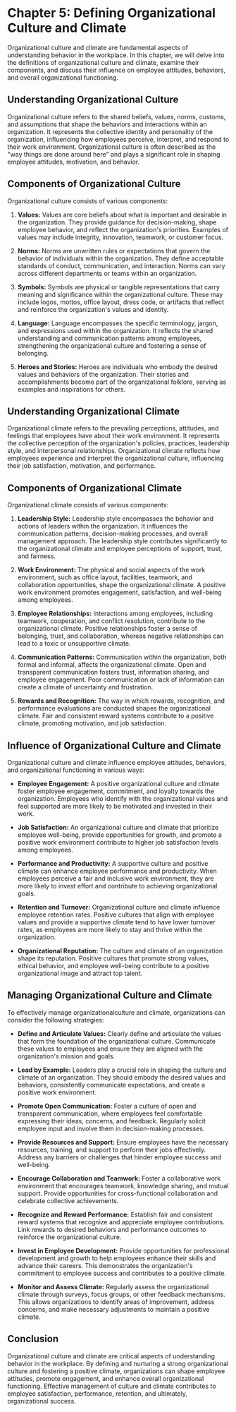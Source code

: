 Chapter 5: Defining Organizational Culture and Climate
======================================================

Organizational culture and climate are fundamental aspects of understanding behavior in the workplace. In this chapter, we will delve into the definitions of organizational culture and climate, examine their components, and discuss their influence on employee attitudes, behaviors, and overall organizational functioning.

**Understanding Organizational Culture**
----------------------------------------

Organizational culture refers to the shared beliefs, values, norms, customs, and assumptions that shape the behaviors and interactions within an organization. It represents the collective identity and personality of the organization, influencing how employees perceive, interpret, and respond to their work environment. Organizational culture is often described as the "way things are done around here" and plays a significant role in shaping employee attitudes, motivation, and behavior.

**Components of Organizational Culture**
----------------------------------------

Organizational culture consists of various components:

1. **Values:** Values are core beliefs about what is important and desirable in the organization. They provide guidance for decision-making, shape employee behavior, and reflect the organization's priorities. Examples of values may include integrity, innovation, teamwork, or customer focus.

2. **Norms:** Norms are unwritten rules or expectations that govern the behavior of individuals within the organization. They define acceptable standards of conduct, communication, and interaction. Norms can vary across different departments or teams within an organization.

3. **Symbols:** Symbols are physical or tangible representations that carry meaning and significance within the organizational culture. These may include logos, mottos, office layout, dress code, or artifacts that reflect and reinforce the organization's values and identity.

4. **Language:** Language encompasses the specific terminology, jargon, and expressions used within the organization. It reflects the shared understanding and communication patterns among employees, strengthening the organizational culture and fostering a sense of belonging.

5. **Heroes and Stories:** Heroes are individuals who embody the desired values and behaviors of the organization. Their stories and accomplishments become part of the organizational folklore, serving as examples and inspirations for others.

**Understanding Organizational Climate**
----------------------------------------

Organizational climate refers to the prevailing perceptions, attitudes, and feelings that employees have about their work environment. It represents the collective perception of the organization's policies, practices, leadership style, and interpersonal relationships. Organizational climate reflects how employees experience and interpret the organizational culture, influencing their job satisfaction, motivation, and performance.

**Components of Organizational Climate**
----------------------------------------

Organizational climate consists of various components:

1. **Leadership Style:** Leadership style encompasses the behavior and actions of leaders within the organization. It influences the communication patterns, decision-making processes, and overall management approach. The leadership style contributes significantly to the organizational climate and employee perceptions of support, trust, and fairness.

2. **Work Environment:** The physical and social aspects of the work environment, such as office layout, facilities, teamwork, and collaboration opportunities, shape the organizational climate. A positive work environment promotes engagement, satisfaction, and well-being among employees.

3. **Employee Relationships:** Interactions among employees, including teamwork, cooperation, and conflict resolution, contribute to the organizational climate. Positive relationships foster a sense of belonging, trust, and collaboration, whereas negative relationships can lead to a toxic or unsupportive climate.

4. **Communication Patterns:** Communication within the organization, both formal and informal, affects the organizational climate. Open and transparent communication fosters trust, information sharing, and employee engagement. Poor communication or lack of information can create a climate of uncertainty and frustration.

5. **Rewards and Recognition:** The way in which rewards, recognition, and performance evaluations are conducted shapes the organizational climate. Fair and consistent reward systems contribute to a positive climate, promoting motivation, and job satisfaction.

**Influence of Organizational Culture and Climate**
---------------------------------------------------

Organizational culture and climate influence employee attitudes, behaviors, and organizational functioning in various ways:

* **Employee Engagement:** A positive organizational culture and climate foster employee engagement, commitment, and loyalty towards the organization. Employees who identify with the organizational values and feel supported are more likely to be motivated and invested in their work.

* **Job Satisfaction:** An organizational culture and climate that prioritize employee well-being, provide opportunities for growth, and promote a positive work environment contribute to higher job satisfaction levels among employees.

* **Performance and Productivity:** A supportive culture and positive climate can enhance employee performance and productivity. When employees perceive a fair and inclusive work environment, they are more likely to invest effort and contribute to achieving organizational goals.

* **Retention and Turnover:** Organizational culture and climate influence employee retention rates. Positive cultures that align with employee values and provide a supportive climate tend to have lower turnover rates, as employees are more likely to stay and thrive within the organization.

* **Organizational Reputation:** The culture and climate of an organization shape its reputation. Positive cultures that promote strong values, ethical behavior, and employee well-being contribute to a positive organizational image and attract top talent.

**Managing Organizational Culture and Climate**
-----------------------------------------------

To effectively manage organizationalculture and climate, organizations can consider the following strategies:

* **Define and Articulate Values:** Clearly define and articulate the values that form the foundation of the organizational culture. Communicate these values to employees and ensure they are aligned with the organization's mission and goals.

* **Lead by Example:** Leaders play a crucial role in shaping the culture and climate of an organization. They should embody the desired values and behaviors, consistently communicate expectations, and create a positive work environment.

* **Promote Open Communication:** Foster a culture of open and transparent communication, where employees feel comfortable expressing their ideas, concerns, and feedback. Regularly solicit employee input and involve them in decision-making processes.

* **Provide Resources and Support:** Ensure employees have the necessary resources, training, and support to perform their jobs effectively. Address any barriers or challenges that hinder employee success and well-being.

* **Encourage Collaboration and Teamwork:** Foster a collaborative work environment that encourages teamwork, knowledge sharing, and mutual support. Provide opportunities for cross-functional collaboration and celebrate collective achievements.

* **Recognize and Reward Performance:** Establish fair and consistent reward systems that recognize and appreciate employee contributions. Link rewards to desired behaviors and performance outcomes to reinforce the organizational culture.

* **Invest in Employee Development:** Provide opportunities for professional development and growth to help employees enhance their skills and advance their careers. This demonstrates the organization's commitment to employee success and contributes to a positive climate.

* **Monitor and Assess Climate:** Regularly assess the organizational climate through surveys, focus groups, or other feedback mechanisms. This allows organizations to identify areas of improvement, address concerns, and make necessary adjustments to maintain a positive climate.

**Conclusion**
--------------

Organizational culture and climate are critical aspects of understanding behavior in the workplace. By defining and nurturing a strong organizational culture and fostering a positive climate, organizations can shape employee attitudes, promote engagement, and enhance overall organizational functioning. Effective management of culture and climate contributes to employee satisfaction, performance, retention, and ultimately, organizational success.
